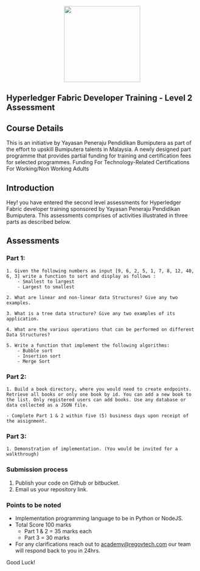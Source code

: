 <p align="center">
  <img src="https://drive.google.com/uc?export=view&id=1okX9PPjeNCvKC3EK83EF5ZrD9LDMldvO" width="200">
</p>

## Hyperledger Fabric Developer Training - Level 2 Assessment
## Course Details
This is an initiative by Yayasan Peneraju Pendidikan Bumiputera as part of the effort to upskill Bumiputera talents in Malaysia. A newly designed part programme that provides partial funding for training and certification fees for selected programmes. Funding For Technology-Related Certifications For Working/Non Working Adults

## Introduction
Hey! you have entered the second level assessments for Hyperledger Fabric developer training sponsored by Yayasan Peneraju Pendidikan Bumiputera. This assessments comprises of activities illustrated in three parts as described below. 

## Assessments
  ### Part 1:
    1. Given the following numbers as input [9, 6, 2, 5, 1, 7, 8, 12, 40, 6, 3] write a function to sort and display as follows :
        - Smallest to largest
        - Largest to smallest

    2. What are linear and non-linear data Structures? Give any two examples.

    3. What is a tree data structure? Give any two examples of its application.

    4. What are the various operations that can be performed on different Data Structures? 

    5. Write a function that implement the following algorithms:
        - Bubble sort
        - Insertion sort
        - Merge Sort

  ### Part 2:
    1. Build a book directory, where you would need to create endpoints. Retrieve all books or only one book by id. You can add a new book to the list. Only registered users can add books. Use any database or data collected as a JSON file.

    - Complete Part 1 & 2 within five (5) business days upon receipt of the assignment.
  ### Part 3:

    1. Demonstration of implementation. (You would be invited for a walkthrough)

### Submission process

1. Publish your code on Github or bitbucket.
3. Email us your repository link.

 ### Points to be noted
  - Implementation programming language to be in Python or NodeJS.
  - Total Score 100 marks
      - Part 1 & 2 = 35 marks each
      - Part 3 = 30 marks
  - For any clarifications reach out to academy@regovtech.com our team will respond back to you in 24hrs.


Good Luck!

